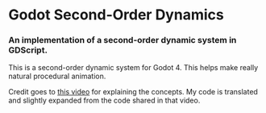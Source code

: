 # Godot Second-Order Dynamics

### An implementation of a second-order dynamic system in GDScript.

This is a second-order dynamic system for Godot 4. This helps make really natural procedural animation.

Credit goes to [this video](https://www.youtube.com/watch?v=KPoeNZZ6H4s) for explaining the concepts. My code is translated and slightly expanded from the code shared in that video.
